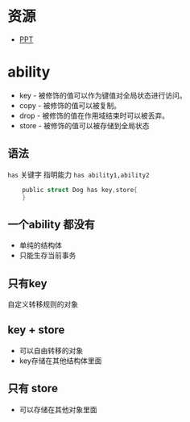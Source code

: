 # 资源
- [PPT](https://docs.google.com/presentation/d/1KNidkZ6SmDe9AKzZ1bM0gLbaeFWSoergFPaS9o49yjo)

# ability

- key - 被修饰的值可以作为键值对全局状态进行访问。
- copy - 被修饰的值可以被复制。
- drop - 被修饰的值在作用域结束时可以被丢弃。
- store - 被修饰的值可以被存储到全局状态


## 语法
`has` 关键字 指明能力
`has ability1,ability2`
```rust
    public struct Dog has key,store{
    }
```

## 一个ability 都没有 
- 单纯的结构体
- 只能生存当前事务

## 只有key
自定义转移规则的对象

## key + store
- 可以自由转移的对象
- key存储在其他结构体里面

## 只有 store 
- 可以存储在其他对象里面



